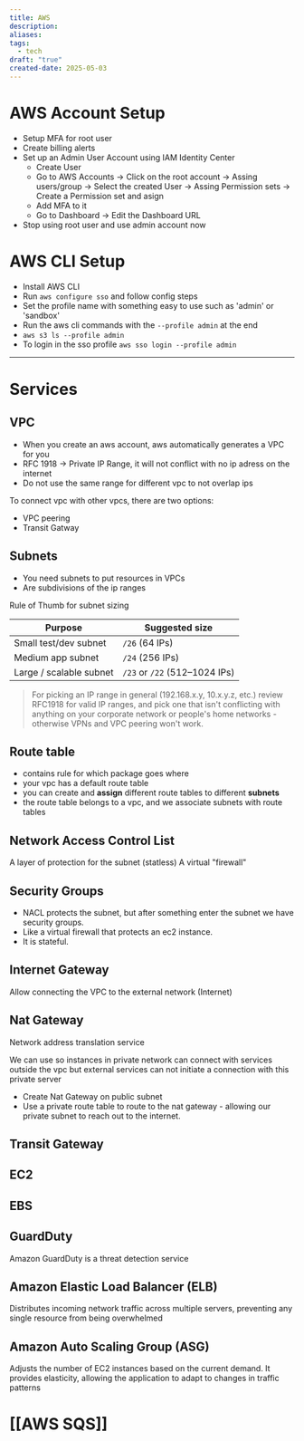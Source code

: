 ```yaml
---
title: AWS
description: 
aliases: 
tags:
  - tech
draft: "true"
created-date: 2025-05-03
---
```


# AWS Account Setup

- Setup MFA for root user
- Create billing alerts
- Set up an Admin User Account using IAM Identity Center 
	- Create User
	- Go to AWS Accounts -> Click on the root account -> Assing users/group -> Select the created User -> Assing Permission sets -> Create a Permission set and asign
	- Add MFA to it
	- Go to Dashboard -> Edit the Dashboard URL 
- Stop using root user and use admin account now


# AWS CLI Setup
- Install AWS CLI
- Run `aws configure sso` and follow config steps
- Set the profile name with something easy to use such as 'admin' or 'sandbox' 
- Run the aws cli commands with the `--profile admin` at the end
- `aws s3 ls --profile admin`
- To login in the sso profile `aws sso login --profile admin`


---

# Services


## VPC
- When you create an aws account, aws automatically generates a VPC for you
- RFC 1918 -> Private IP Range, it will not conflict with no ip adress on the internet
- Do not use the same range for different vpc to not overlap ips

To connect vpc with other vpcs, there are two options:
- VPC peering
- Transit Gatway

## Subnets
- You need subnets to put resources in VPCs
- Are subdivisions of the ip ranges

Rule of Thumb for subnet sizing

| Purpose                 | Suggested size                |
| ----------------------- | ----------------------------- |
| Small test/dev subnet   | `/26` (64 IPs)                |
| Medium app subnet       | `/24` (256 IPs)               |
| Large / scalable subnet | `/23` or `/22` (512–1024 IPs) |


> For picking an IP range in general (192.168.x.y, 10.x.y.z, etc.) review RFC1918 for valid IP ranges, and pick one that isn't conflicting with anything on your corporate network or people's home networks - otherwise VPNs and VPC peering won't work.


## Route table

- contains rule for which package goes where
- your vpc has a default route table
- you can create and **assign** different route tables to different **subnets**
- the route table belongs to a vpc, and we associate subnets with route tables



## Network Access Control List
A layer of protection for the subnet (statless)
A virtual "firewall"

## Security Groups
- NACL protects the subnet, but after something enter the subnet we have security groups.
- Like a virtual firewall that protects an ec2 instance.
- It is stateful.


## Internet Gateway
Allow connecting the VPC to the external network (Internet)


## Nat Gateway
Network address translation service

We can use so instances in private network can connect with services outside the vpc but external services can not initiate a connection with this private server

- Create Nat Gateway on public subnet
- Use a private route table to route to the nat gateway - allowing our private subnet to reach out to the internet.


## Transit Gateway


## EC2


## EBS


## GuardDuty
Amazon GuardDuty is a threat detection service


## Amazon Elastic Load Balancer (ELB) 
Distributes incoming network traffic across multiple servers, preventing any single resource from being overwhelmed

## Amazon Auto Scaling Group (ASG) 
Adjusts the number of EC2 instances based on the current demand. It provides elasticity, allowing the application to adapt to changes in traffic patterns





# [[AWS SQS]]